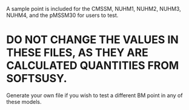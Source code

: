 A sample point is included for the CMSSM, NUHM1, NUHM2, NUHM3, NUHM4, and the pMSSM30 for users to test. 
# DO NOT CHANGE THE VALUES IN THESE FILES, AS THEY ARE CALCULATED QUANTITIES FROM SOFTSUSY.
Generate your own file if you wish to test a different BM point in any of these models.
